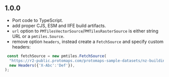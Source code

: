 ## 1.0.0

* Port code to TypeScript.
* add proper CJS, ESM and IIFE build artifacts.
* `url` option to `PMTilesVectorSource`/`PMTilesRasterSource` is either string URL or a `pmtiles.Source`.
* remove option `headers`, instead create a `FetchSource` and specify custom headers:

```js
 const fetchSource = new pmtiles.FetchSource(
  "https://r2-public.protomaps.com/protomaps-sample-datasets/nz-buildings-v3.pmtiles",
  new Headers({'X-Abc':'Def'}),
);
```
